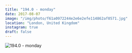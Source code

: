 ```yaml
---
title: "194.0 - monday"
date: 2017-08-07
image: "/img/photo/f61a0972244e2e6e2efe114862af0571.jpg"
location: "London, United Kingdom"
instagram: true
draft: false
---
```


![194.0 - monday](/img/photo/f61a0972244e2e6e2efe114862af0571.jpg)
